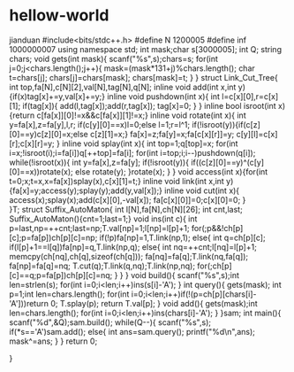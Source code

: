 # hellow-world
jianduan
#include<bits/stdc++.h>
#define N 1200005
#define inf 1000000007
using namespace std;
int mask;char s[3000005];
int Q;
string chars;
void gets(int mask){
    scanf("%s",s);chars=s;
    for(int j=0;j<chars.length();j++){
        mask=(mask*131+j)%chars.length();
        char t=chars[j];
        chars[j]=chars[mask];
        chars[mask]=t;
    }
}
struct Link_Cut_Tree{
    int top,fa[N],c[N][2],val[N],tag[N],q[N];
    inline void add(int x,int y){if(x)tag[x]+=y,val[x]+=y;}
    inline void pushdown(int x){
        int l=c[x][0],r=c[x][1];
        if(tag[x]){
            add(l,tag[x]);add(r,tag[x]);
            tag[x]=0;
        }
    }
    inline bool isroot(int x){return c[fa[x]][0]!=x&&c[fa[x]][1]!=x;}
    inline void rotate(int x){
        int y=fa[x],z=fa[y],l,r;
        if(c[y][0]==x)l=0;else l=1;r=l^1;
        if(!isroot(y)){if(c[z][0]==y)c[z][0]=x;else c[z][1]=x;}
        fa[x]=z;fa[y]=x;fa[c[x][r]]=y;
        c[y][l]=c[x][r];c[x][r]=y;
    }
    inline void splay(int x){
        int top=1;q[top]=x;
        for(int i=x;!isroot(i);i=fa[i])q[++top]=fa[i];
        for(int i=top;i;i--)pushdown(q[i]);
        while(!isroot(x)){
            int y=fa[x],z=fa[y];
            if(!isroot(y)){
                if((c[z][0]==y)^(c[y][0]==x))rotate(x);
                else rotate(y);
            }rotate(x);
        }
    }
    void access(int x){for(int t=0;x;t=x,x=fa[x])splay(x),c[x][1]=t;}
    inline void link(int x,int y){fa[x]=y;access(y);splay(y);add(y,val[x]);}
    inline void cut(int x){
        access(x);splay(x);add(c[x][0],-val[x]);
        fa[c[x][0]]=0;c[x][0]=0;
    }    
}T;
struct Suffix_AutoMaton{
    int l[N],fa[N],ch[N][26];
    int cnt,last;
    Suffix_AutoMaton(){cnt=1;last=1;}
    void ins(int c){
        int p=last,np=++cnt;last=np;T.val[np]=1;l[np]=l[p]+1;
        for(;p&&!ch[p][c];p=fa[p])ch[p][c]=np;
        if(!p)fa[np]=1,T.link(np,1);
        else{
            int q=ch[p][c];
            if(l[p]+1==l[q])fa[np]=q,T.link(np,q);
            else{
                int nq=++cnt;l[nq]=l[p]+1;
                memcpy(ch[nq],ch[q],sizeof(ch[q]));
                fa[nq]=fa[q];T.link(nq,fa[q]);
                fa[np]=fa[q]=nq;
                T.cut(q);T.link(q,nq);T.link(np,nq);
                for(;ch[p][c]==q;p=fa[p])ch[p][c]=nq;
            }
        }
    }
    void build(){
        scanf("%s",s);int len=strlen(s);
        for(int i=0;i<len;i++)ins(s[i]-'A');
    }
    int query(){
        gets(mask);
        int p=1;int len=chars.length();
        for(int i=0;i<len;i++)if(!(p=ch[p][chars[i]-'A']))return 0;
        T.splay(p);
        return T.val[p];
    }
    void add(){
        gets(mask);int len=chars.length();
        for(int i=0;i<len;i++)ins(chars[i]-'A');
    }
}sam;
int main(){
    scanf("%d",&Q);sam.build();
    while(Q--){
        scanf("%s",s);
        if(*s=='A')sam.add();
        else{
            int ans=sam.query();
            printf("%d\n",ans);
            mask^=ans;
        }
    }
    return 0;

}
	
